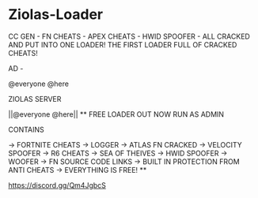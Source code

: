 # Ziolas-Loader
CC GEN - FN CHEATS - APEX CHEATS - HWID SPOOFER - ALL CRACKED AND PUT INTO ONE LOADER!
THE FIRST LOADER FULL OF CRACKED CHEATS!

AD - 

@everyone @here 

ZIOLAS SERVER

||@everyone @here||
**
FREE LOADER OUT NOW RUN AS ADMIN

CONTAINS

-> FORTNITE CHEATS
-> LOGGER
-> ATLAS FN CRACKED
-> VELOCITY SPOOFER
-> R6 CHEATS
-> SEA OF THEIVES
-> HWID SPOOFER
-> WOOFER
-> FN SOURCE CODE LINKS
-> BUILT IN PROTECTION FROM ANTI CHEATS 
-> EVERYTHING IS FREE!  **

https://discord.gg/Qm4JgbcS
